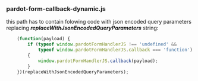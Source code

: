 ### pardot-form-callback-dynamic.js

this path has to contain folowing code with json encoded query parameters replacing ___replaceWithJsonEncodedQueryParameters___ string:
```js
    (function(payload) {
        if (typeof window.pardotFormHandlerJS !== 'undefined' &&
        	typeof window.pardotFormHandlerJS.callback === 'function')
        {
            window.pardotFormHandlerJS.callback(payload);
        }
    })(replaceWithJsonEncodedQueryParameters);
```
